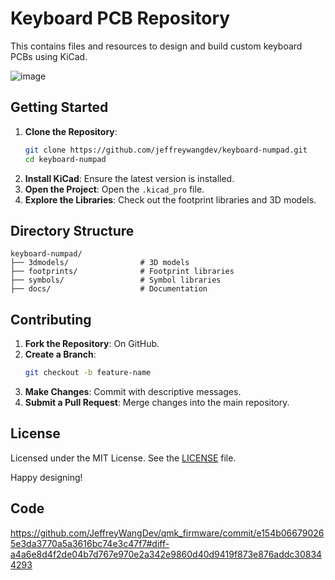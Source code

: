 # Keyboard PCB Repository

This contains files and resources to design and build custom keyboard PCBs using KiCad.

![image](https://github.com/user-attachments/assets/88758b60-9bc2-45d5-847e-059f0a5a4e81)


## Getting Started

1. **Clone the Repository**:
    ```sh
    git clone https://github.com/jeffreywangdev/keyboard-numpad.git
    cd keyboard-numpad
    ```
2. **Install KiCad**: Ensure the latest version is installed.
3. **Open the Project**: Open the `.kicad_pro` file.
4. **Explore the Libraries**: Check out the footprint libraries and 3D models.

## Directory Structure

```
keyboard-numpad/
├── 3dmodels/                # 3D models
├── footprints/              # Footprint libraries
├── symbols/                 # Symbol libraries
├── docs/                    # Documentation
```

## Contributing

1. **Fork the Repository**: On GitHub.
2. **Create a Branch**:
    ```sh
    git checkout -b feature-name
    ```
3. **Make Changes**: Commit with descriptive messages.
4. **Submit a Pull Request**: Merge changes into the main repository.

## License

Licensed under the MIT License. See the [LICENSE](LICENSE) file.

Happy designing!

## Code
https://github.com/JeffreyWangDev/qmk_firmware/commit/e154b066790265e3da3770a5a3616bc74e3c47f7#diff-a4a6e8d4f2de04b7d767e970e2a342e9860d40d9419f873e876addc308344293
